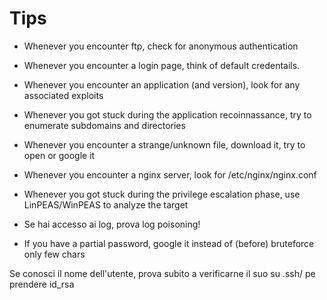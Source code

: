 # Tips
- Whenever you encounter ftp, check for anonymous authentication

- Whenever you encounter a login page, think of default credentails.
- Whenever you encounter an application (and version), look for any associated exploits
- Whenever you got stuck during the application recoinnassance, try to enumerate subdomains and directories

- Whenever you encounter a strange/unknown file, download it, try to open or google it

- Whenever you encounter a nginx server, look for /etc/nginx/nginx.conf
- Whenever you got stuck during the privilege escalation phase, use LinPEAS/WinPEAS to analyze the target




- Se hai accesso ai log, prova log poisoning!

* If you have a partial password, google it instead of (before) bruteforce only few chars


Se conosci il nome dell'utente, prova subito a verificarne il suo su .ssh/ pe prendere id_rsa